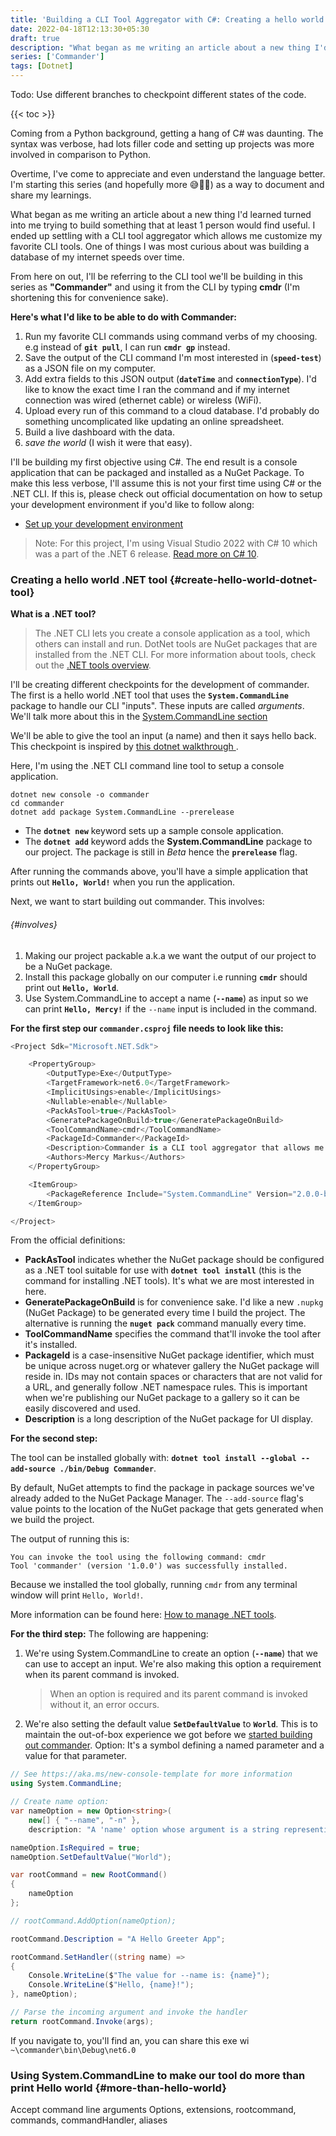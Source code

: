 ```yaml
---
title: 'Building a CLI Tool Aggregator with C#: Creating a hello world .NET tool'
date: 2022-04-18T12:13:30+05:30
draft: true
description: "What began as me writing an article about a new thing I'd learnt turned into me trying to build something that at least 1 person would find useful. I am the 'one' person. 😄"
series: ['Commander']
tags: [Dotnet]
---
```


Todo: Use different branches to checkpoint different states of the code.

{{< toc >}}

Coming from a Python background, getting a hang of C# was daunting. The syntax was verbose, had lots filler code and setting up projects was more involved in comparison to Python.

Overtime, I've come to appreciate and even understand the language better.
I'm starting this series (and hopefully more 😅🤞🏾) as a way to document and share my learnings.

What began as me writing an article about a new thing I'd learned turned into me trying to build something that at least 1 person would find useful. I ended up settling with a CLI tool aggregator which allows me customize my favorite CLI tools. One of things I was most curious about was building a database of my internet speeds over time.

From here on out, I'll be referring to the CLI tool we'll be building in this series as **"Commander"** and using it from the CLI by typing **cmdr** (I'm shortening this for convenience sake).

**Here's what I'd like to be able to do with Commander:**

1. Run my favorite CLI commands using command verbs of my choosing. e.g instead of **`git pull`**, I can run **`cmdr gp`** instead.
2. Save the output of the CLI command I'm most interested in (**`speed-test`**) as a JSON file on my computer.
3. Add extra fields to this JSON output (**`dateTime`** and **`connectionType`**). I'd like to know the exact time I ran the command and if my internet connection was wired (ethernet cable) or wireless (WiFi).
4. Upload every run of this command to a cloud database. I'd probably do something uncomplicated like updating an online spreadsheet.
5. Build a live dashboard with the data.
6. _save the world_ (I wish it were that easy).

I'll be building my first objective using C#. The end result is a console application that can be packaged and installed as a NuGet Package. To make this less verbose, I'll assume this is not your first time using C# or the .NET CLI. If this is, please check out official documentation on how to setup your development environment if you'd like to follow along:

- [Set up your development environment](https://docs.microsoft.com/en-us/dotnet/csharp/tour-of-csharp/tutorials/local-environment)

> Note: For this project, I'm using Visual Studio 2022 with C# 10 which was a part of the .NET 6 release. [Read more on C# 10](https://devblogs.microsoft.com/dotnet/welcome-to-csharp-10/).

### Creating a hello world .NET tool {#create-hello-world-dotnet-tool}

<!-- And now comes an SVG icon - {{< svg "bi-cart4" >}} - with text behind it.. -->

**What is a .NET tool?**

> The .NET CLI lets you create a console application as a tool, which others can install and run. DotNet tools are NuGet packages that are installed from the .NET CLI. For more information about tools, check out the [.NET tools overview](https://docs.microsoft.com/en-us/dotnet/core/tools/global-tools).

I'll be creating different checkpoints for the development of commander. The first is a hello world .NET tool that uses the **`System.CommandLine`** package to handle our CLI "inputs". These inputs are called _arguments_. We'll talk more about this in the [System.CommandLine section](#using-systemcommandline-to-make-our-tool-do-more-than-print-hello-world)

We'll be able to give the tool an input (a name) and then it says hello back. This checkpoint is inspired by [this dotnet walkthrough ](https://github.com/dotnet/command-line-api/blob/main/docs/Your-first-app-with-System-CommandLine.md).

Here, I'm using the .NET CLI command line tool to setup a console application.

```shell
dotnet new console -o commander
cd commander
dotnet add package System.CommandLine --prerelease
```

- The **`dotnet new`** keyword sets up a sample console application.
- The **`dotnet add`** keyword adds the **System.CommandLine** package to our project. The package is still in _Beta_ hence the **`prerelease`** flag.

After running the commands above, you'll have a simple application that prints out **`Hello, World!`** when you run the application.

Next, we want to start building out commander. This involves:

###### {#involves}

1. Making our project packable a.k.a we want the output of our project to be a NuGet package.
2. Install this package globally on our computer i.e running **`cmdr`** should print out **`Hello, World`**.
3. Use System.CommandLine to accept a name (**`--name`**) as input so we can print **`Hello, Mercy!`** if the `--name` input is included in the command.

**For the first step our `commander.csproj` file needs to look like this:**

```csharp
<Project Sdk="Microsoft.NET.Sdk">

	<PropertyGroup>
		<OutputType>Exe</OutputType>
		<TargetFramework>net6.0</TargetFramework>
		<ImplicitUsings>enable</ImplicitUsings>
		<Nullable>enable</Nullable>
		<PackAsTool>true</PackAsTool>
		<GeneratePackageOnBuild>true</GeneratePackageOnBuild>
		<ToolCommandName>cmdr</ToolCommandName>
		<PackageId>Commander</PackageId>
		<Description>Commander is a CLI tool aggregator that allows me customize my favorite CLI commands.</Description>
		<Authors>Mercy Markus</Authors>
	</PropertyGroup>

	<ItemGroup>
		<PackageReference Include="System.CommandLine" Version="2.0.0-beta3.22114.1" />
	</ItemGroup>

</Project>

```

From the official definitions:

- **PackAsTool** indicates whether the NuGet package should be configured as a .NET tool suitable for use with **`dotnet tool install`** (this is the command for installing .NET tools). It's what we are most interested in here.
- **GeneratePackageOnBuild** is for convenience sake. I'd like a new `.nupkg` (NuGet Package) to be generated every time I build the project. The alternative is running the **`nuget pack`** command manually every time.
- **ToolCommandName** specifies the command that'll invoke the tool after it's installed.
- **PackageId** is a case-insensitive NuGet package identifier, which must be unique across nuget.org or whatever gallery the NuGet package will reside in. IDs may not contain spaces or characters that are not valid for a URL, and generally follow .NET namespace rules. This is important when we're publishing our NuGet package to a gallery so it can be easily discovered and used.
- **Description** is a long description of the NuGet package for UI display.

**For the second step:**

The tool can be installed globally with: **`dotnet tool install --global --add-source ./bin/Debug Commander`**.

By default, NuGet attempts to find the package in package sources we've already added to the NuGet Package Manager. The `--add-source` flag's value points to the location of the NuGet package that gets generated when we build the project.

The output of running this is:

```shell
You can invoke the tool using the following command: cmdr
Tool 'commander' (version '1.0.0') was successfully installed.
```

Because we installed the tool globally, running `cmdr` from any terminal window will print `Hello, World!`.

More information can be found here: [How to manage .NET tools](https://docs.microsoft.com/en-us/dotnet/core/tools/global-tools#install-a-global-tool).

**For the third step:**
The following are happening:

1. We're using System.CommandLine to create an option (**`--name`**) that we can use to accept an input. We're also making this option a requirement when its parent command is invoked.
   > When an option is required and its parent command is invoked without it, an error occurs.
2. We're also setting the default value **`SetDefaultValue`** to **`World`**. This is to maintain the out-of-box experience we got before we [started building out commander](#start).
   Option: It's a symbol defining a named parameter and a value for that parameter.

```csharp {linenos=table}
// See https://aka.ms/new-console-template for more information
using System.CommandLine;

// Create name option:
var nameOption = new Option<string>(
    new[] { "--name", "-n" },
    description: "A 'name' option whose argument is a string representing a name.");

nameOption.IsRequired = true;
nameOption.SetDefaultValue("World");

var rootCommand = new RootCommand()
{
    nameOption
};

// rootCommand.AddOption(nameOption);

rootCommand.Description = "A Hello Greeter App";

rootCommand.SetHandler((string name) =>
{
    Console.WriteLine($"The value for --name is: {name}");
    Console.WriteLine($"Hello, {name}!");
}, nameOption);

// Parse the incoming argument and invoke the handler
return rootCommand.Invoke(args);
```

If you navigate to, you'll find an, you can share this exe wi
`~\commander\bin\Debug\net6.0`

### Using System.CommandLine to make our tool do more than print Hello world {#more-than-hello-world}

Accept command line arguments
Options, extensions, rootcommand, commands, commandHandler, aliases
